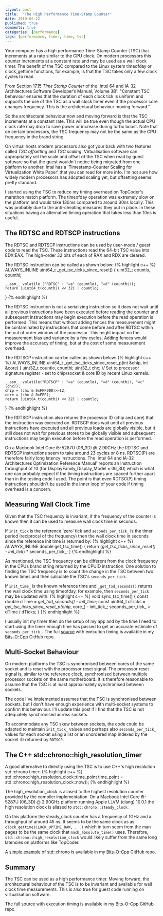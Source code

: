 ```yaml
---
layout: post
title:  "The High Performance Time-Stamp Counter"
date: 2019-06-22
published: true
comments: true
categories: [performance]
tags: [performance, timer, time, tsc]
---
```


Your computer has a high performance Time-Stamp Counter (TSC) that increments at a rate similar to the CPU clock. On modern processors this counter increments at a constant rate and may be used as a wall clock timer. The benefit of the TSC compared to the Linux system timeofday or clock_gettime functions, for example, is that the TSC takes only a few clock cycles to read.

From Section 17.15 _Time Stamp Counter_ of the 'Intel 64 and IA-32 Architectures Software Developer’s Manual, Volume 3B': "Constant TSC behaviour ensures that the duration of each clock tick is uniform and supports the use of the TSC as a wall clock timer even if the processor core changes frequency. This is the architectural behaviour moving forward." 

So the architectural behaviour now and moving forward is that the TSC increments at a constant rate. This will be true even though the actual CPU clock rate may drop to save power or increase during turbo boost. Note that on certain processors, the TSC frequency may not be the same as the CPU frequency in the brand string.

On virtual hosts modern processors also got your back with two features called _TSC offsetting_ and _TSC scaling_. Virtualisation software can appropriately set the scale and offset of the TSC when read by guest software so that the guest wouldn't notice being migrated from one platform to another. Intel has a 'Timestamp-Counter Scaling for Virtualization White Paper' that you can read for more info. I'm not sure how widely modern processors has adopted scaling yet, but offsetting seems pretty standard.

I started using the TSC to reduce my timing overhead on TopCoder's marathon match platform. The timeofday operation was extremely slow on the platform and would take 130ms compared to around 30ns locally. This was probably due to the anti-cheating measures they put in place. In these situations having an alternative timing operation that takes less than 10ns is useful.

## The RDTSC and RDTSCP instructions
The RDTSC and RDTSCP instructions can be used by user-mode / guest code to read the TSC. These instructions read the 64-bit TSC value into EDX:EAX. The high-order 32 bits of each of RAX and RDX are cleared. 

The RDTSC instruction can be called as shown below:
{% highlight c++ %}
  ALWAYS_INLINE uint64_t _get_tsc_ticks_since_reset() {
    uint32_t countlo, counthi;

    __asm__ volatile ("RDTSC" : "=a" (countlo), "=d" (counthi));
    return (uint64_t(counthi) << 32) | countlo;
  }
{% endhighlight %}

The RDTSC instruction is not a serializing instruction so it does not wait until all previous instructions have been executed before reading the counter and subsequent instructions may begin execution before the read operation is performed. This means that without adding fences the measurement might be contaminated by instructions that come before and after RDTSC within the out of order window of the processor. This might impact on the measurement bias and variance by a few cycles. Adding fences would improve the accuracy of timing, but at the cost of some measurement overhead.

The RDTSCP instruction can be called as shown below:
{% highlight c++ %}
  ALWAYS_INLINE uint64_t _get_tsc_ticks_since_reset_p(int &chip, int &core) {
    uint32_t countlo, counthi;
    uint32_t chx; // Set to processor signature register - set to chip/socket & core ID by recent Linux kernels.

    __asm__ volatile("RDTSCP" : "=a" (countlo), "=d" (counthi), "=c" (chx));
    chip = (chx & 0xFFF000)>>12;
    core = (chx & 0xFFF);
    return (uint64_t(counthi) << 32) | countlo;
  }
{% endhighlight %}

The RDTSCP instruction also returns the processor ID (chip and core) that the instruction was executed on. RDTSCP does wait until all previous instructions have executed and all previous loads are globally visible, but it still does not wait for previous stores to be globally visible and subsequent instructions may begin execution before the read operation is performed.

On a Macbook Intel Core i5-5287U (06_3D) @ 2.90GHz the RDTSC and RDTSCP instructions seem to take around 23 cycles or 8 ns. RDTSC(P) are therefore fairly long latency instructions. The 'Intel 64 and IA-32 Architectures Optimization Reference Manual' reports an instruction throughput of 10 (for DisplayFamily_Display_Model = 06_3D) which is what one can probably expect if the timing instructions are spaced further apart than in the testing code I used. The point is that even RDTSC(P) timing instructions shouldn't be used in the inner loop of your code if timing overhead is a concern.

## Measuring Wall Clock Time
Given that the TSC frequency is invariant, if the frequency of the counter is known then it can be used to measure wall clock time in seconds.

If `init_tick` is the reference 'zero' tick and `seconds_per_tick_` is the timer period (reciprocal of the frequency) then the wall clock time in seconds since the reference init time is returned by:
{% highlight c++ %}
  ALWAYS_INLINE double get_tsc_time() {
    return (_get_tsc_ticks_since_reset() - init_tick_) * seconds_per_tick_;
  }
{% endhighlight %}

As mentioned, the TSC frequency can be different from the clock frequency in the CPUs brand string returned by the CPUID instruction. One solution to finding the TSC frequency is to count the change in the TSC between two known times and then calculate the TSC's `seconds_per_tick`.  

If `init_time_` is the known reference time and `_get_tod_seconds()` returns the wall clock time using timeofday, for example, then `seconds_per_tick` may be updated with: 
{% highlight c++ %}
  void sync_tsc_time() {
      const double dTime = _get_tod_seconds() - init_time_;
      const uint64_t dTicks = _get_tsc_ticks_since_reset_p(chip_, core_) - init_tick_;
      seconds_per_tick_ = dTime / dTicks;
  }
{% endhighlight %}

I usually init my timer then do the setup of my app and by the time I need to start using the timer enough time has passed to get an accurate estimate of `seconds_per_tick_`. The full [source](https://github.com/bduvenhage/Bits-O-Cpp/tree/master/time) with execution timing is available in my [Bits-O-Cpp](https://github.com/bduvenhage/Bits-O-Cpp) GitHub repo.

## Multi-Socket Behaviour
On modern platforms the TSC is synchronised between cores of the same socket and is reset with the processor reset signal. The processor reset signal is, similar to the reference clock, synchronised between multiple processor sockets on the same motherboard. It is therefore reasonable to assume that the TSC is at least approximately synchronised between sockets.

The code I've implemented assumes that the TSC is synchronised between sockets, but I don't have enough experience with multi-socket systems to confirm this behaviour. I'll update this post if I find that the TSC is not adequately synchronised across sockets.

To accommodate any TSC skew between sockets, the code could be adapted to maintain `init_tick_` values and perhaps also `seconds_per_tick_` values for each socket using a list or an unordered map indexed by the socket ID returned by `RDTSCP`.

## The C++ std::chrono::high_resolution_timer
A good alternative to directly using the TSC is to use C++'s high resolution std::chrono timer:
{% highlight c++ %}
std::chrono::high_resolution_clock::time_point time_point = std::chrono::high_resolution_clock::now();
{% endhighlight %}

The high_resolution_clock is aliased to the highest resolution counter provided by the compiler implementation. On a Macbook Intel Core i5-5287U (06_3D) @ 2.90GHz platform running Apple LLVM (clang) 10.0.1 the high resolution clock is aliased to `std::chrono::steady_clock`.

On this platform the steady_clock counter has a frequency of 1GHz and a throughput of around 45 ns. It seems to be the same clock as as `clock_gettime(CLOCK_UPTIME_RAW, ...)` which in turn seem from the man pages to be the same clock that `mach_absolute_time()` uses. Therefore, `std::chrono::high_resolution_clock` would likely suffer from the same long latencies on platforms like TopCoder.

A [simple example](https://github.com/bduvenhage/Bits-O-Cpp/blob/master/time/main_cpp11_chrono.cpp) of std::chrono is available in my [Bits-O-Cpp](https://github.com/bduvenhage/Bits-O-Cpp) GitHub repo.

## Summary
The TSC can be used as a high performance timer. Moving forward, the architectural behaviour of the TSC is to be invariant and available for wall clock time measurements. This is also true for guest code running on virtualisation software. 

The full [source](https://github.com/bduvenhage/Bits-O-Cpp/tree/master/time) with execution timing
is available in my [Bits-O-Cpp](https://github.com/bduvenhage/Bits-O-Cpp) GitHub repo.
